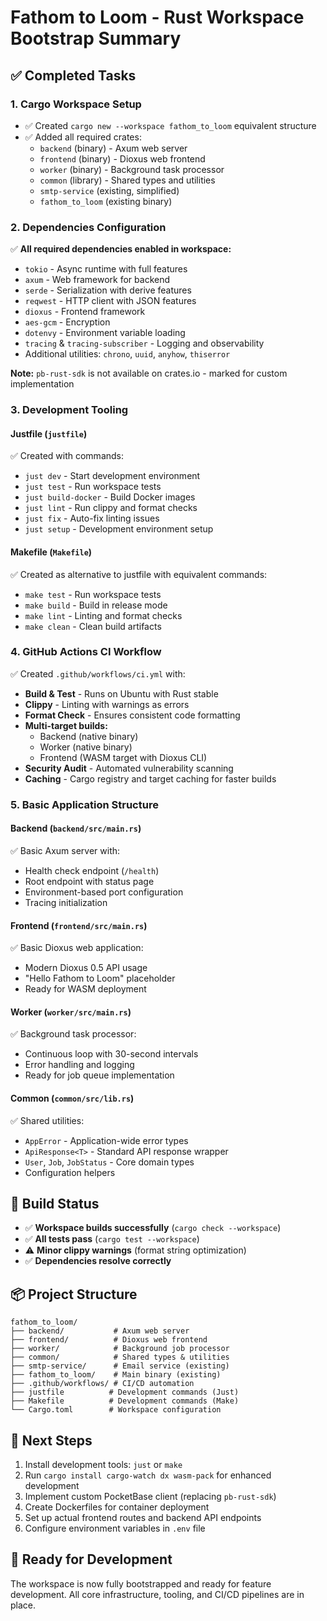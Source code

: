 # Fathom to Loom - Rust Workspace Bootstrap Summary

## ✅ Completed Tasks

### 1. Cargo Workspace Setup
- ✅ Created `cargo new --workspace fathom_to_loom` equivalent structure
- ✅ Added all required crates:
  - `backend` (binary) - Axum web server
  - `frontend` (binary) - Dioxus web frontend
  - `worker` (binary) - Background task processor  
  - `common` (library) - Shared types and utilities
  - `smtp-service` (existing, simplified)
  - `fathom_to_loom` (existing binary)

### 2. Dependencies Configuration
✅ **All required dependencies enabled in workspace:**
- `tokio` - Async runtime with full features
- `axum` - Web framework for backend
- `serde` - Serialization with derive features
- `reqwest` - HTTP client with JSON features
- `dioxus` - Frontend framework
- `aes-gcm` - Encryption
- `dotenvy` - Environment variable loading
- `tracing` & `tracing-subscriber` - Logging and observability
- Additional utilities: `chrono`, `uuid`, `anyhow`, `thiserror`

**Note:** `pb-rust-sdk` is not available on crates.io - marked for custom implementation

### 3. Development Tooling

#### Justfile (`justfile`)
✅ Created with commands:
- `just dev` - Start development environment
- `just test` - Run workspace tests
- `just build-docker` - Build Docker images
- `just lint` - Run clippy and format checks
- `just fix` - Auto-fix linting issues
- `just setup` - Development environment setup

#### Makefile (`Makefile`)
✅ Created as alternative to justfile with equivalent commands:
- `make test` - Run workspace tests
- `make build` - Build in release mode
- `make lint` - Linting and format checks
- `make clean` - Clean build artifacts

### 4. GitHub Actions CI Workflow
✅ Created `.github/workflows/ci.yml` with:
- **Build & Test** - Runs on Ubuntu with Rust stable
- **Clippy** - Linting with warnings as errors
- **Format Check** - Ensures consistent code formatting
- **Multi-target builds:**
  - Backend (native binary)
  - Worker (native binary) 
  - Frontend (WASM target with Dioxus CLI)
- **Security Audit** - Automated vulnerability scanning
- **Caching** - Cargo registry and target caching for faster builds

### 5. Basic Application Structure

#### Backend (`backend/src/main.rs`)
✅ Basic Axum server with:
- Health check endpoint (`/health`)
- Root endpoint with status page
- Environment-based port configuration
- Tracing initialization

#### Frontend (`frontend/src/main.rs`)  
✅ Basic Dioxus web application:
- Modern Dioxus 0.5 API usage
- "Hello Fathom to Loom" placeholder
- Ready for WASM deployment

#### Worker (`worker/src/main.rs`)
✅ Background task processor:
- Continuous loop with 30-second intervals
- Error handling and logging
- Ready for job queue implementation

#### Common (`common/src/lib.rs`)
✅ Shared utilities:
- `AppError` - Application-wide error types
- `ApiResponse<T>` - Standard API response wrapper
- `User`, `Job`, `JobStatus` - Core domain types
- Configuration helpers

## 🔧 Build Status
- ✅ **Workspace builds successfully** (`cargo check --workspace`)
- ✅ **All tests pass** (`cargo test --workspace`)
- ⚠️ **Minor clippy warnings** (format string optimization)
- ✅ **Dependencies resolve correctly**

## 📦 Project Structure
```
fathom_to_loom/
├── backend/           # Axum web server
├── frontend/          # Dioxus web frontend  
├── worker/            # Background job processor
├── common/            # Shared types & utilities
├── smtp-service/      # Email service (existing)
├── fathom_to_loom/    # Main binary (existing)
├── .github/workflows/ # CI/CD automation
├── justfile          # Development commands (Just)
├── Makefile          # Development commands (Make)
└── Cargo.toml        # Workspace configuration
```

## 🚀 Next Steps
1. Install development tools: `just` or `make`
2. Run `cargo install cargo-watch dx wasm-pack` for enhanced development
3. Implement custom PocketBase client (replacing `pb-rust-sdk`)
4. Create Dockerfiles for container deployment
5. Set up actual frontend routes and backend API endpoints
6. Configure environment variables in `.env` file

## 🎯 Ready for Development
The workspace is now fully bootstrapped and ready for feature development. All core infrastructure, tooling, and CI/CD pipelines are in place.

